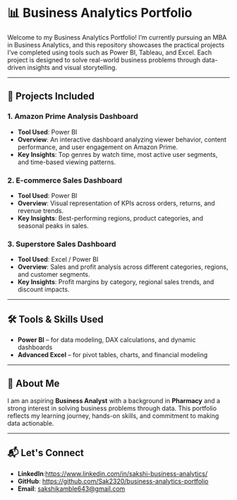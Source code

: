 # 📊 Business Analytics Portfolio

Welcome to my Business Analytics Portfolio! I’m currently pursuing an MBA in Business Analytics, and this repository showcases the practical projects I’ve completed using tools such as Power BI, Tableau, and Excel. Each project is designed to solve real-world business problems through data-driven insights and visual storytelling.

---

## 📁 Projects Included

### 1. **Amazon Prime Analysis Dashboard**
- **Tool Used**: Power BI  
- **Overview**: An interactive dashboard analyzing viewer behavior, content performance, and user engagement on Amazon Prime.
- **Key Insights**: Top genres by watch time, most active user segments, and time-based viewing patterns.

### 2. **E-commerce Sales Dashboard**
- **Tool Used**: Power BI  
- **Overview**: Visual representation of KPIs across orders, returns, and revenue trends.
- **Key Insights**: Best-performing regions, product categories, and seasonal peaks in sales.

### 3. **Superstore Sales Dashboard**
- **Tool Used**: Excel / Power BI  
- **Overview**: Sales and profit analysis across different categories, regions, and customer segments.
- **Key Insights**: Profit margins by category, regional sales trends, and discount impacts.

---

## 🛠️ Tools & Skills Used
- **Power BI** – for data modeling, DAX calculations, and dynamic dashboards
- **Advanced Excel** – for pivot tables, charts, and financial modeling

---

## 📌 About Me
I am an aspiring **Business Analyst** with a background in **Pharmacy** and a strong interest in solving business problems through data. This portfolio reflects my learning journey, hands-on skills, and commitment to making data actionable.

---

## 📬 Let's Connect
- **LinkedIn**:https://www.linkedin.com/in/sakshi-business-analytics/
- **GitHub**: https://github.com/Sak2320/business-analytics-portfolio
- **Email**: sakshikamble643@gmail.com

